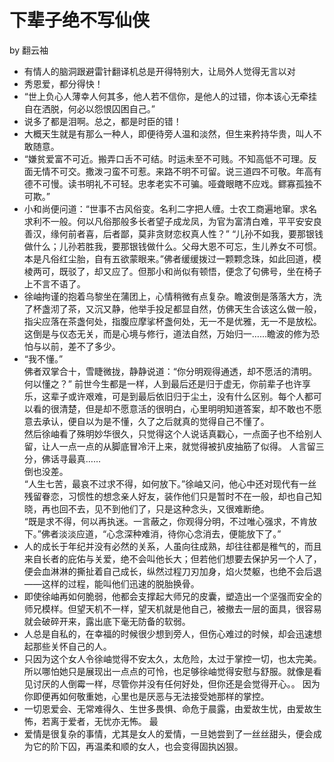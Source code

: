 # 下辈子绝不写仙侠

by 翻云袖

- 有情人的脑洞跟避雷针翻译机总是开得特别大，让局外人觉得无言以对
- 秀恩爱，都分得快！
- “世上负心人薄幸人何其多，他人若不信你，是他人的过错，你本该心无牵挂自在洒脱，何必以怨恨囚困自己。”
- 说多了都是泪啊。总之，都是时臣的错！
- 大概天生就是有那么一种人，即便待旁人温和淡然，但生来矜持华贵，叫人不敢随意。
- “嫌贫爱富不可近。搬弄口舌不可结。时运未至不可贱。不知高低不可理。反面无情不可交。撒泼刁蛮不可惹。来路不明不可留。说三道四不可敬。年高有德不可慢。读书明礼不可轻。忠孝老实不可骗。哑聋眼瞎不应戏。鳏寡孤独不可欺。”
- 小和尚便问道：“世事不古风俗变。名利二字把人缠。士农工商遍地窜。求名求利不一般。何以凡俗那般多长者望子成龙凤，为官为富清白难，平平安安良善汉，缘何前者喜，后者鄙，莫非贪财恋权真人性？”
  “儿孙不如我，要那银钱做什么；儿孙若胜我，要那银钱做什么。父母大恩不可忘，生儿养女不可惯。本是凡俗红尘胎，自有五欲蒙眼来。”佛者缓缓拨过一颗颗念珠，如此回道，模棱两可，既驳了，却又应了。但那小和尚似有顿悟，便念了句佛号，坐在椅子上不言不语了。
- 徐岫拘谨的抱着乌黎坐在蒲团上，心情稍微有点复杂。瞻波倒是落落大方，洗了杯盏沏了茶，又沉又静，他举手投足都显自然，仿佛天生合该这么做一般，指尖应落在茶盏何处，指腹应摩挲杯盏何处，无一不是优雅，无一不是放松。
  这倒是与仪态无关，而是心境与修行，道法自然，万始归一……瞻波的修为恐怕与以前，差不了多少。
- “我不懂。”  
  佛者双掌合十，雪睫微拢，静静说道：“你分明观得通透，却不愿活的清明。何以懂之？” 前世今生都是一样，人到最后还是归于虚无，你前辈子也许享乐，这辈子或许艰难，可是到最后依旧归于尘土，没有什么区别。每个人都可以看的很清楚，但是却不愿意活的很明白，心里明明知道答案，却不敢也不愿意去承认，便自以为是不懂，久了之后就真的觉得自己不懂了。  
  然后徐岫看了殊明妙华很久，只觉得这个人说话真戳心，一点面子也不给别人留，让人一点一点的从脚底冒冷汗上来，就觉得被扒皮抽筋了似得。
  人言留三分，佛话寻最真……  
  倒也没差。  
  “人生七苦，最哀不过求不得，如何放下。”徐岫又问，他心中还对现代有一丝残留眷恋，习惯性的想念亲人好友，装作他们只是暂时不在一般，却也自己知晓，再也回不去，见不到他们了，只是这种念头，又很难断绝。  
  “既是求不得，何以再执迷。一言蔽之，你观得分明，不过唯心强求，不肯放下。”佛者淡淡应道，“心念深种难消，待你心念消去，便能放下了。”
- 人的成长于年纪并没有必然的关系，人虽向往成熟，却往往都是稚气的，而且来自长者的庇佑与关爱，绝不会叫他长大；但若他们想要去保护另一个人了，便会血淋淋的撕扯着自己成长，纵然过程刀刃加身，焰火焚躯，也绝不会后退——这样的过程，能叫他们迅速的脱胎换骨。
- 即使徐岫再如何脆弱，他都会支撑起大师兄的皮囊，塑造出一个坚强而安全的师兄模样。但望天机不一样，望天机就是他自己，被撤去一层的面具，很容易就会破碎开来，露出底下毫无防备的软弱。
- 人总是自私的，在幸福的时候很少想到旁人，但伤心难过的时候，却会迅速想起那些关怀自己的人。
- 只因为这个女人令徐岫觉得不安太久，太危险，太过于掌控一切，也太完美。所以哪怕她只是展现出一点点的可怜，也足够徐岫觉得安慰与舒服。就像是看见讨厌的人倒霉一样，尽管你并没有任何好处，但你还是会觉得开心。。
  因为你即便再如何敬重她，心里也是厌恶与无法接受她那样的掌控。
- 一切恩爱会、无常难得久、生世多畏惧、命危于晨露，由爱故生忧，由爱故生怖，若离于爱者，无忧亦无怖。
  最
- 爱情是很复杂的事情，尤其是女人的爱情，一旦她尝到了一丝丝甜头，便会成为它的阶下囚，再温柔和顺的女人，也会变得固执凶狠。
